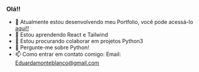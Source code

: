 ### Olá!!

- 🔭 Atualmente estou desenvolvendo meu Portfolio, você pode acessá-lo [aqui!!](https://eduarda-monteblanco.github.io/portfolio/)
- 🌱 Estou aprendendo React e Tailwind
- 👯 Estou procurando colaborar em projetos Python3
- 💬 Pergunte-me sobre Python!
- 📫 Como entrar em contato comigo: Email: Eduardamonteblanco@gmail.com

